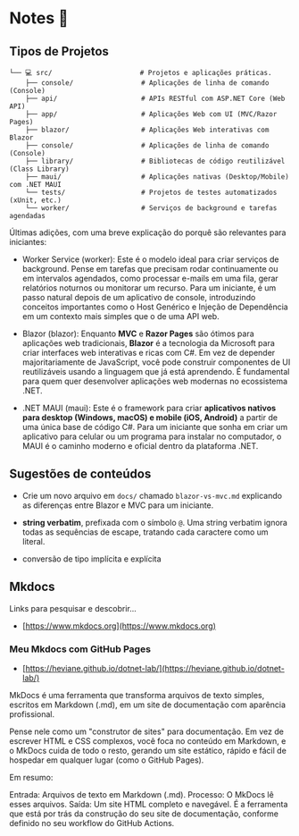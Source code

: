 # Notes 👀

## Tipos de Projetos

```text
└── 💻 src/                      # Projetos e aplicações práticas.
    ├── console/                 # Aplicações de linha de comando (Console)
    ├── api/                     # APIs RESTful com ASP.NET Core (Web API)
    ├── app/                     # Aplicações Web com UI (MVC/Razor Pages)
    ├── blazor/                  # Aplicações Web interativas com Blazor
    ├── console/                 # Aplicações de linha de comando (Console)
    ├── library/                 # Bibliotecas de código reutilizável (Class Library)
    ├── maui/                    # Aplicações nativas (Desktop/Mobile) com .NET MAUI
    └── tests/                   # Projetos de testes automatizados (xUnit, etc.)
    └── worker/                  # Serviços de background e tarefas agendadas
```

Últimas adições, com uma breve explicação do porquê são relevantes para iniciantes:

- Worker Service (worker): Este é o modelo ideal para criar serviços de background. Pense em tarefas que precisam rodar continuamente ou em intervalos agendados, como processar e-mails em uma fila, gerar relatórios noturnos ou monitorar um recurso. Para um iniciante, é um passo natural depois de um aplicativo de console, introduzindo conceitos importantes como o Host Genérico e Injeção de Dependência em um contexto mais simples que o de uma API web.

- Blazor (blazor): Enquanto **MVC** e **Razor Pages** são ótimos para aplicações web tradicionais, **Blazor** é a tecnologia da Microsoft para criar interfaces web interativas e ricas com C#. Em vez de depender majoritariamente de JavaScript, você pode construir componentes de UI reutilizáveis usando a linguagem que já está aprendendo. É fundamental para quem quer desenvolver aplicações web modernas no ecossistema .NET.

- .NET MAUI (maui): Este é o framework para criar **aplicativos nativos para desktop (Windows, macOS) e mobile (iOS, Android)** a partir de uma única base de código C#. Para um iniciante que sonha em criar um aplicativo para celular ou um programa para instalar no computador, o MAUI é o caminho moderno e oficial dentro da plataforma .NET.

## Sugestões de conteúdos

- Crie um novo arquivo em `docs/` chamado `blazor-vs-mvc.md` explicando as diferenças entre Blazor e MVC para um iniciante.

- **string verbatim**, prefixada com o símbolo `@`.
Uma string verbatim ignora todas as sequências de escape, tratando cada caractere como um literal.
- conversão de tipo implícita e explícita

## Mkdocs

Links para pesquisar e descobrir...

- [https://www.mkdocs.org](https://www.mkdocs.org)

### Meu Mkdocs com GitHub Pages

- [https://heviane.github.io/dotnet-lab/](https://heviane.github.io/dotnet-lab/)

MkDocs é uma ferramenta que transforma arquivos de texto simples, escritos em Markdown (.md), em um site de documentação com aparência profissional.

Pense nele como um "construtor de sites" para documentação. Em vez de escrever HTML e CSS complexos, você foca no conteúdo em Markdown, e o MkDocs cuida de todo o resto, gerando um site estático, rápido e fácil de hospedar em qualquer lugar (como o GitHub Pages).

Em resumo:

Entrada: Arquivos de texto em Markdown (.md).
Processo: O MkDocs lê esses arquivos.
Saída: Um site HTML completo e navegável.
É a ferramenta que está por trás da construção do seu site de documentação, conforme definido no seu workflow do GitHub Actions.
